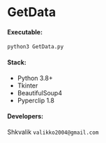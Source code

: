 # GetData


#### Executable:
`python3 GetData.py`

#### Stack:
* Python 3.8+
* Tkinter
* BeautifulSoup4
* Pyperclip 1.8

#### Developers:
Shkvalik
`valikko2004@gmail.com`
